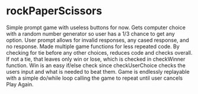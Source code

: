 # rockPaperScissors

Simple prompt game with useless buttons for now. Gets computer choice with
a random number generator so user has a 1/3 chance to get any option. User
prompt allows for invalid responses, any cased response, and no response.
Made multiple game functions for less repeated code. By checking for tie
before any other choices, reduces code and checks overall. If not a tie,
that leaves only win or lose, which is checked in checkWinner function. Win
is an easy if/else check since checkUserChoice checks the users input and what
is needed to beat them. Game is endlessly replayable with a simple do/while
loop calling the game to repeat until user cancels Play Again.